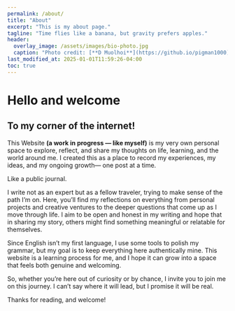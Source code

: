 ```yaml
---
permalink: /about/
title: "About"
excerpt: "This is my about page."
tagline: "Time flies like a banana, but gravity prefers apples."
header:
  overlay_image: /assets/images/bio-photo.jpg
  caption: "Photo credit: [**D Muolhoi**](https://github.io/pigman1000)"
last_modified_at: 2025-01-01T11:59:26-04:00
toc: true
---
```


# Hello and welcome
## To my corner of the internet!

This Website **(a work in progress — like myself)** is my very own personal space to explore, reflect, and share my thoughts on life, learning, and the world around me. I created this as a place to record my experiences, my ideas, and my ongoing growth— one post at a time.

Like a public journal.

I write not as an expert but as a fellow traveler, trying to make sense of the path I’m on. Here, you’ll find my reflections on everything from personal projects and creative ventures to the deeper questions that come up as I move through life. I aim to be open and honest in my writing and hope that in sharing my story, others might find something meaningful or relatable for themselves.

Since English isn’t my first language, I use some tools to polish my grammar, but my goal is to keep everything here authentically mine. This website is a learning process for me, and I hope it can grow into a space that feels both genuine and welcoming.

So, whether you’re here out of curiosity or by chance, I invite you to join me on this journey. I can’t say where it will lead, but I promise it will be real.

Thanks for reading, and welcome!
